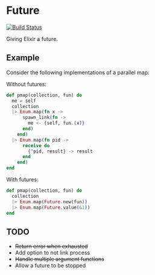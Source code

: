 # Future

[![Build Status](https://travis-ci.org/eproxus/future.png?branch=master)](https://travis-ci.org/eproxus/future)

Giving Elixir a future.

## Example

Consider the following implementations of a parallel map:

Without futures:
```Elixir
def pmap(collection, fun) do
  me = self
  collection
  |> Enum.map(fn x ->
      spawn_link(fn ->
        me <- {self, fun.(x)}
      end)
    end)
  |> Enum.map(fn pid ->
      receive do
        {^pid, result} -> result
      end
    end)
end
```

With futures:
```Elixir
def pmap(collection, fun) do
  collection
  |> Enum.map(Future.new(fun))
  |> Enum.map(Future.value(&1))
end
```

## TODO

* ~~Return error when exhausted~~
* Add option to not link process
* ~~Handle multiple argument functions~~
* Allow a future to be stopped

